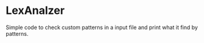 # LexAnalzer
Simple code to check custom patterns in a input file and print what it find by patterns.
